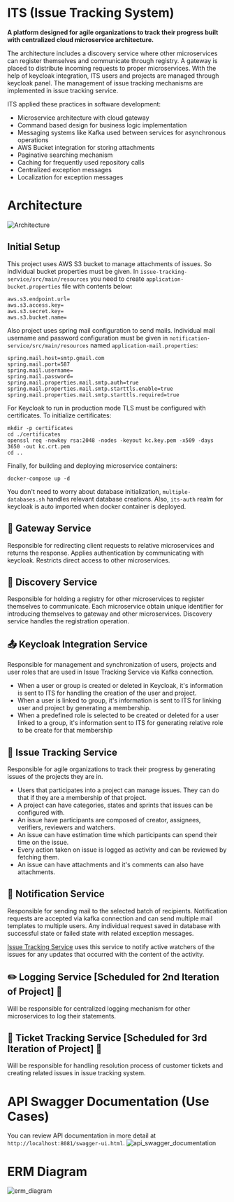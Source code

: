 ITS (Issue Tracking System)
===========================
**A platform designed for agile organizations to track their progress built with centralized cloud microservice architecture.**  

The architecture includes a discovery service where other microservices can register themselves and communicate through registry. A gateway is placed to distribute incoming requests to proper microservices. 
With the help of keycloak integration, ITS users and projects are managed through keycloak panel. The management of issue tracking mechanisms are implemented in issue tracking service.  

ITS applied these practices in software development:
* Microservice architecture with cloud gateway
* Command based design for business logic implementation
* Messaging systems like Kafka used between services for asynchronous operations
* AWS Bucket integration for storing attachments
* Paginative searching mechanism
* Caching for frequently used repository calls
* Centralized exception messages
* Localization for exception messages


# Architecture

![Architecture](https://github.com/user-attachments/assets/d992b6dc-466c-469e-8200-9e4a31d5df2d)


## Initial Setup
This project uses AWS S3 bucket to manage attachments of issues. So individual bucket properties must be given.
In `issue-tracking-service/src/main/resources` you need to create `application-bucket.properties` file with contents below:
```
aws.s3.endpoint.url=
aws.s3.access.key=
aws.s3.secret.key=
aws.s3.bucket.name=
```

Also project uses spring mail configuration to send mails. Individual mail username and password configuration must be given in `notification-service/src/main/resources` named `application-mail.properties`:
```
spring.mail.host=smtp.gmail.com
spring.mail.port=587
spring.mail.username=
spring.mail.password=
spring.mail.properties.mail.smtp.auth=true
spring.mail.properties.mail.smtp.starttls.enable=true
spring.mail.properties.mail.smtp.starttls.required=true
```

For Keycloak to run in production mode TLS must be configured with certificates. To initialize certificates:
```
mkdir -p certificates
cd ./certificates
openssl req -newkey rsa:2048 -nodes -keyout kc.key.pem -x509 -days 3650 -out kc.crt.pem
cd ..
```

Finally, for building and deploying microservice containers:
```
docker-compose up -d
```

You don't need to worry about database initialization, `multiple-databases.sh` handles relevant database creations.
Also, `its-auth` realm for keycloak is auto imported when docker container is deployed.  


## :door: Gateway Service
Responsible for redirecting client requests to relative microservices and returns the response. Applies authentication by communicating with keycloak. Restricts 
direct access to other microservices.
  
## :bookmark: Discovery Service
Responsible for holding a registry for other microservices to register themselves to communicate. Each microservice obtain unique identifier for introducing themselves to gateway and other microservices.
Discovery service handles the registration operation.

  
## :outbox_tray: Keycloak Integration Service
Responsible for management and synchronization of users, projects and user roles that are used in Issue Tracking Service via Kafka connection. 
* When a user or group is created or deleted in Keycloak, it's information is sent to ITS for handling the creation of the user and project.
* When a user is linked to group, it's information is sent to ITS for linking user and project by generating a membership.
* When a predefined role is selected to be created or deleted for a user linked to a group, it's information sent to ITS for generating relative role to be create for that membership

  
## :calendar: <a name="issue-tracking-service"> Issue Tracking Service
Responsible for agile organizations to track their progress by generating issues of the projects they are in.
* Users that participates into a project can manage issues. They can do that if they are a membership of that project.
* A project can have categories, states and sprints that issues can be configured with.
* An issue have participants are composed of creator, assignees, verifiers, reviewers and watchers.
* An issue can have estimation time which participants can spend their time on the issue.
* Every action taken on issue is logged as activity and can be reviewed by fetching them.
* An issue can have attachments and it's comments can also have attachments.

  
## :email: Notification Service
Responsible for sending  mail to the selected batch of recipients. Notification requests are accepted via kafka connection and can send 
multiple mail templates to multiple users. Any individual request saved in database with successful state or failed state with related exception messages.


[Issue Tracking Service](##issue-tracking-service) uses this service to notify active watchers of the issues for any updates that occurred with the content of the activity.

  
## :pencil2: Logging Service [Scheduled for 2nd Iteration of Project] :construction:
Will be responsible for centralized logging mechanism for other microservices to log their statements.  

  
## :ticket: Ticket Tracking Service [Scheduled for 3rd Iteration of Project] :construction:
Will be responsible for handling resolution process of customer tickets and creating related issues in issue tracking system.  

# API Swagger Documentation (Use Cases)
You can review API documentation in more detail at `http://localhost:8081/swagger-ui.html`.
![api_swagger_documentation](https://github.com/user-attachments/assets/e0a4e7be-314a-4f72-80e2-c6e3a442cf92)
  
# ERM Diagram
![erm_diagram](https://github.com/user-attachments/assets/3d5f615a-d32f-48bf-8332-da4c610b243a)






